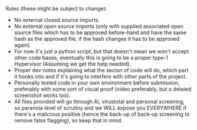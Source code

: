 Rules (these might be subject to change):
- No external closed source imports.
- No external open source imports (only with supplied associated open source files which has to be approved before-hand and have the same hash as the approved file, if the hash changes it has to be approved again).
- For now it's just a python script, but that doesn't mean we won't accept other code bases, eventually this is going to be a proper type-1 Hypervisor (Assuming we get the help needed).
- Proper dev notes explaining what the secion of code will do, which part it hooks into and if it's going to interfere with other parts of the project.
- Personally tested code in your own environment before submission, preferably with some sort of visual proof (video preferably, but a detaied screenshot works too).
- All files provided will go through AI, virustotal and personal screening, so paranoia level of scrutiny and we WILL expose you EVERYWHERE if there's a malicious positive (hence the back-up of back-up screening to remove false flagging), so keep that in mind.  
